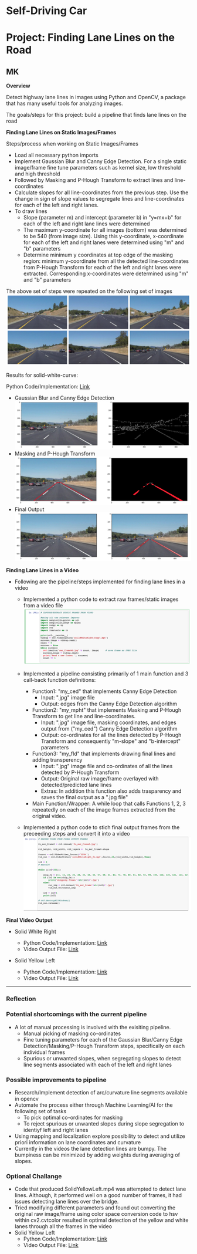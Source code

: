 # **Self-Driving Car**
# **Project: Finding Lane Lines on the Road**

## MK

**Overview**

Detect highway lane lines in images using Python and OpenCV, a package that has many useful tools for analyzing images.

The goals/steps for this project: build a pipeline that finds lane lines on the road

**Finding Lane Lines on Static Images/Frames**

Steps/process when working on Static Images/Frames
* Load all necessary python imports
* Implement Gaussian Blur and Canny Edge Detection. For a single static image/frame fine tune parameters such as kernel size, low threshold and high threshold
* Followed by Masking and P-Hough Transform to extract lines and line-coordinates
* Calculate slopes for all line-coordinates from the previous step. Use the change in sign of slope values to segregate lines and line-coordinates for each of the left and right lanes.
* To draw lines 
  - Slope (parameter m) and intercept (parameter b) in "y=mx+b" for each of the left and right lane lines were determined
  - The maximum y-coordinate for all images (bottom) was determined to be 540 (from image size). Using this y-coordinate, x-coordinate for each of the left and right lanes were determined using "m" and "b" parameters
  - Determine minimum y coordinates at top edge of the masking region: minimum y-coordinate from all the detected line-coordinates from P-Hough Transform for each of the left and right lanes were extracted. Corresponding x-coordinates were determined using "m" and "b" parameters

The above set of steps were repeated on the following set of images
![WI_Test_Images](./Writeup_IV/Test_Images.png)


Results for solid-white-curve:

Python Code/Implementation: [Link](./MadhavKarri-Project1-Files/solidWhiteCurve-Copy1.ipynb)

* Gaussian Blur and Canny Edge Detection
![WI_SolidWhiteCurve1](./Writeup_IV/WI_SolidWhiteCurve1.png)
* Masking and P-Hough Transform
![WI_SolidWhiteCurve2](./Writeup_IV/WI_SolidWhiteCurve2.png)
* Final Output
![WI_SolidWhiteCurve3](./Writeup_IV/WI_SolidWhiteCurve3.png)

**Finding Lane Lines in a Video**

- Following are the pipeline/steps implemented for finding lane lines in a video
  - Implemented a python code to extract raw frames/static images from a video file
![WI_SolidWhiteRightV1](./Writeup_IV/WI_SolidWhiteRightV1.png)

  - Implemented a pipeline consisting primarily of 1 main function and 3 call-back function definitions:
    - Function1: "my_ced" that implements Canny Edge Detection 
      - Input: ".jpg" image file
      - Output: edges from the Canny Edge Detection algorithm
    - Function2: "my_mpht" that implements Masking and P-Hough Transform to get line and line-coordinates.
      - Input: ".jpg" image file, masking coordinates, and edges output from ("my_ced") Canny Edge Detection algorithm
      - Output: co-ordinates for all the lines detected by P-Hough Transform and consequently "m-slope" and "b-intercept" parameters
    - Function3: "my_fld" that implements drawing final lines and adding transperency
      - Input: ".jpg" image file and co-ordinates of all the lines detected by P-Hough Transform
      - Output: Original raw image/frame overlayed with detected/predicted lane lines
      - Extras: In addition this function also adds trasparency and saves the final output as a ".jpg file"
    - Main Function/Wrapper: A while loop that calls Functions 1, 2, 3 repeatedly on each of the image frames extracted from the original video.

  - Implemented a python code to stich final output frames from the preceeding steps and convert it into a video
![WI_SolidWhiteRightV2](./Writeup_IV/WI_SolidWhiteRightV2.png)

**Final Video Output**

 - Solid White Right
   - Python Code/Implementation: [Link](./MadhavKarri-Project1-Files/Porject1Video-SolidWhiteRight/solidWhiteRight-mp4.ipynb)
   - Video Output File: [Link](./Writeup_IV/solidWhiteRight_fo.mp4)

  - Solid Yellow Left
    - Python Code/Implementation: [Link](./MadhavKarri-Project1-Files/Porject1Video-SolidWhiteRight/solidYellowLeft-mp4.ipynb)
    - Video Output File: [Link](./Writeup_IV/solidYellowLeft_fo.mp4) 
      
---

### Reflection

### Potential shortcomings with the current pipeline
- A lot of manual processing is involved with the exisiting pipeline.
  - Manual picking of masking co-ordinates
  - Fine tuning parameters for each of the Gaussian Blur/Canny Edge Detection/Masking/P-Hough Transform steps, specifically on each individual frames
  - Spurious or unwanted slopes, when segregating slopes to detect line segments associated with each of the left and right lanes

### Possible improvements to pipeline
- Research/Implement detection of arc/curvature line segments available in opencv
- Automate the process either through Machine Learning/AI for the following set of tasks
  - To pick optimal co-ordinates for masking
  - To reject spurious or unwanted slopes during slope segregation to identiyf left and right lanes
- Using mapping and localization explore possibility to detect and utilize priori information on lane coordinates and curvature
- Currently in the videos the lane detection lines are bumpy. The bumpiness can be minimized by adding weights during averaging of slopes. 

### Optional Challange
- Code that produced SolidYellowLeft.mp4 was attempted to detect lane lines. Although, it performed well on a good number of frames, it had issues detecting lane lines over the bridge.
- Tried modifying different parameters and found out converting the original raw image/frame using color space conversion code to hsv within cv2.cvtcolor resulted in optimal detection of the yellow and white lanes through all the frames in the video
- Solid Yellow Left
  - Python Code/Implementation: [Link](./MadhavKarri-Project1-Files/Porject1Video-Challenge/Challenge-mp4.ipynb)
  - Video Output File: [Link](./Writeup_IV/Challenge_fo.mp4)
